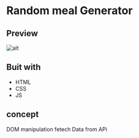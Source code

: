 # Random meal Generator 


## Preview 

![alt](https://) 


## Buit with 

- HTML 
- CSS 
- JS 

## concept 

DOM manipulation 
fetech Data from APi
